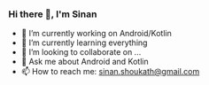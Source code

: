 ### Hi there 👋, I'm Sinan

- 🔭 I’m currently working on Android/Kotlin
- 🌱 I’m currently learning everything
- 👯 I’m looking to collaborate on ...
- 💬 Ask me about Android and Kotlin
- 📫 How to reach me: sinan.shoukath@gmail.com

